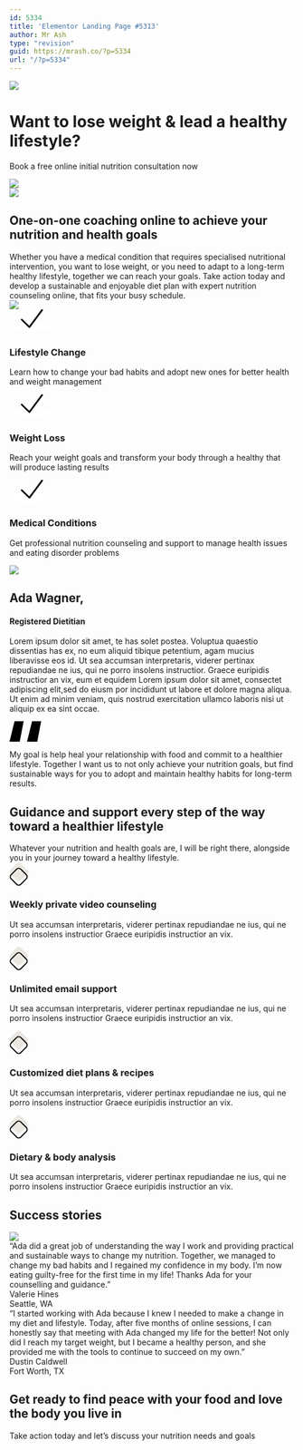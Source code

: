 ```yaml
---
id: 5334
title: 'Elementor Landing Page #5313'
author: Mr Ash
type: "revision"
guid: https://mrash.co/?p=5334
url: "/?p=5334"
---
```


![](https://mrash.co/wp-content/uploads/2022/03/28_Dietitian-Logo.png)

# Want to lose weight &amp; lead a healthy lifestyle?  
 Book a free online initial nutrition consultation now

 ![](https://mrash.co/wp-content/uploads/2022/03/28_Dietitian-Hero-img_2.jpg)  
 ![](https://mrash.co/wp-content/uploads/2022/03/28_Dietitian-Hero-img_3.jpg)

## One-on-one coaching online to achieve your nutrition and health goals

 Whether you have a medical condition that requires specialised nutritional intervention, you want to lose weight, or you need to adapt to a long-term healthy lifestyle, together we can reach your goals. Take action today and develop a sustainable and enjoyable diet plan with expert nutrition counseling online, that fits your busy schedule.  
 ![](https://mrash.co/wp-content/uploads/2022/03/28_Dietitian-About.jpg)  
 <svg data-name="Layer 1" height="43.4221" id="b24ee00b-a477-488b-b417-fecfed7b5981" viewbox="0 0 75.3449 43.4221" width="75.3449" xmlns="http://www.w3.org/2000/svg"><path d="M6.7061,32.3565,39.2637,43.808a2,2,0,0,0,1.11.0628L79.16,34.9885a2,2,0,0,0,.202-3.8414L47.3654,20.18a2,2,0,0,0-1.066-.0639L6.9523,28.5139a2,2,0,0,0-.2462,3.8426Z" data-name="Path-2" id="a2a80b59-6b70-485a-97e8-20aa3b24cf67" style="fill:#fff;fill-rule:evenodd" transform="translate(-5.3693 -0.4992)"></path><path d="M63.8984.7988a1.4984,1.4984,0,0,0-2.1.3028L40.377,29.7324l-12.33-12.0293a1.5,1.5,0,0,0-2.0948,2.1475L39.5063,33.0732a1.5,1.5,0,0,0,1.0474.4268c.0386,0,.0776-.002.1162-.0049a1.5,1.5,0,0,0,1.085-.5967l22.4463-30A1.5,1.5,0,0,0,63.8984.7988Z" transform="translate(-5.3693 -0.4992)"></path></svg>

###  Lifestyle Change  
 

 Learn how to change your bad habits and adopt new ones for better health and weight management

 <svg data-name="Layer 1" height="43.4221" id="b24ee00b-a477-488b-b417-fecfed7b5981" viewbox="0 0 75.3449 43.4221" width="75.3449" xmlns="http://www.w3.org/2000/svg"><path d="M6.7061,32.3565,39.2637,43.808a2,2,0,0,0,1.11.0628L79.16,34.9885a2,2,0,0,0,.202-3.8414L47.3654,20.18a2,2,0,0,0-1.066-.0639L6.9523,28.5139a2,2,0,0,0-.2462,3.8426Z" data-name="Path-2" id="a2a80b59-6b70-485a-97e8-20aa3b24cf67" style="fill:#fff;fill-rule:evenodd" transform="translate(-5.3693 -0.4992)"></path><path d="M63.8984.7988a1.4984,1.4984,0,0,0-2.1.3028L40.377,29.7324l-12.33-12.0293a1.5,1.5,0,0,0-2.0948,2.1475L39.5063,33.0732a1.5,1.5,0,0,0,1.0474.4268c.0386,0,.0776-.002.1162-.0049a1.5,1.5,0,0,0,1.085-.5967l22.4463-30A1.5,1.5,0,0,0,63.8984.7988Z" transform="translate(-5.3693 -0.4992)"></path></svg>

###  Weight Loss  
 

 Reach your weight goals and transform your body through a healthy that will produce lasting results

 <svg data-name="Layer 1" height="43.4221" id="b24ee00b-a477-488b-b417-fecfed7b5981" viewbox="0 0 75.3449 43.4221" width="75.3449" xmlns="http://www.w3.org/2000/svg"><path d="M6.7061,32.3565,39.2637,43.808a2,2,0,0,0,1.11.0628L79.16,34.9885a2,2,0,0,0,.202-3.8414L47.3654,20.18a2,2,0,0,0-1.066-.0639L6.9523,28.5139a2,2,0,0,0-.2462,3.8426Z" data-name="Path-2" id="a2a80b59-6b70-485a-97e8-20aa3b24cf67" style="fill:#fff;fill-rule:evenodd" transform="translate(-5.3693 -0.4992)"></path><path d="M63.8984.7988a1.4984,1.4984,0,0,0-2.1.3028L40.377,29.7324l-12.33-12.0293a1.5,1.5,0,0,0-2.0948,2.1475L39.5063,33.0732a1.5,1.5,0,0,0,1.0474.4268c.0386,0,.0776-.002.1162-.0049a1.5,1.5,0,0,0,1.085-.5967l22.4463-30A1.5,1.5,0,0,0,63.8984.7988Z" transform="translate(-5.3693 -0.4992)"></path></svg>

###  Medical Conditions  
 

 Get professional nutrition counseling and support to manage health issues and eating disorder problems

 ![](https://mrash.co/wp-content/uploads/2022/03/28_Dietitian-AboutMe.jpg)

## Ada Wagner,  


#### Registered Dietitian 

Lorem ipsum dolor sit amet, te has solet postea. Voluptua quaestio dissentias has ex, no eum aliquid tibique petentium, agam mucius liberavisse eos id. Ut sea accumsan interpretaris, viderer pertinax repudiandae ne ius, qui ne porro insolens instructior. Graece euripidis instructior an vix, eum et equidem Lorem ipsum dolor sit amet, consectet adipiscing elit,sed do eiusm por incididunt ut labore et dolore magna aliqua. Ut enim ad minim veniam, quis nostrud exercitation ullamco laboris nisi ut aliquip ex ea sint occae.

 <svg data-name="Layer 1" height="36" id="ef2b5013-e3a3-4cee-bca1-a96e028a6b69" viewbox="0 0 56 36" width="56" xmlns="http://www.w3.org/2000/svg"><polygon points="0 36 18.103 36 25 0 8.944 0 0 36"></polygon><polygon points="39.944 0 31 36 49.103 36 56 0 39.944 0"></polygon></svg>

 My goal is help heal your relationship with food and commit to a healthier lifestyle. Together I want us to not only achieve your nutrition goals, but find sustainable ways for you to adopt and maintain healthy habits for long-term results.

## Guidance and support every step of the way toward a healthier lifestyle 

 Whatever your nutrition and health goals are, I will be right there, alongside you in your journey toward a healthy lifestyle.  
 <svg data-name="Layer 1" height="41.2131" id="bb58c98e-69c4-4100-8962-07b4699e132e" viewbox="0 0 32.6274 41.2131" width="32.6274" xmlns="http://www.w3.org/2000/svg"><g data-name="Page-1" id="f00dc77d-2fd1-4227-b634-b82ca2c7c86a"><g data-name="Nutrition" id="be1abc03-1c7e-44c7-8d8a-db1e0c93e85b"><g data-name="Group-11" id="fb7799e5-bcaf-4c69-8cf1-0bb124d15be0"><rect data-name="Rectangle-Copy-16" height="26" id="fb30b993-51e8-4a1c-ba3a-f65356d186da" rx="5" style="fill:#eae7e1" transform="translate(-6.9325 16.1386) rotate(-45)" width="26" x="3.3137" y="3.5614"></rect><path d="M30.4553,21.3187l-9.8994-9.8994a6,6,0,0,0-8.4849,0L2.1716,21.3187a6,6,0,0,0,0,8.4849L12.071,39.703a5.9985,5.9985,0,0,0,8.4849,0l9.8994-9.8994a5.9985,5.9985,0,0,0,0-8.4849ZM29.0412,28.39l-9.8994,9.8994a4.0947,4.0947,0,0,1-5.6567,0L3.5857,28.39a4,4,0,0,1,0-5.6562l9.8994-9.9a4,4,0,0,1,5.6567,0l9.8994,9.9a3.9984,3.9984,0,0,1,0,5.6562Z" transform="translate(0 -0.2477)"></path></g></g></g></svg>

###  Weekly private video counseling  
 

 Ut sea accumsan interpretaris, viderer pertinax repudiandae ne ius, qui ne porro insolens instructior Graece euripidis instructior an vix.

 <svg data-name="Layer 1" height="41.2131" id="bb58c98e-69c4-4100-8962-07b4699e132e" viewbox="0 0 32.6274 41.2131" width="32.6274" xmlns="http://www.w3.org/2000/svg"><g data-name="Page-1" id="f00dc77d-2fd1-4227-b634-b82ca2c7c86a"><g data-name="Nutrition" id="be1abc03-1c7e-44c7-8d8a-db1e0c93e85b"><g data-name="Group-11" id="fb7799e5-bcaf-4c69-8cf1-0bb124d15be0"><rect data-name="Rectangle-Copy-16" height="26" id="fb30b993-51e8-4a1c-ba3a-f65356d186da" rx="5" style="fill:#eae7e1" transform="translate(-6.9325 16.1386) rotate(-45)" width="26" x="3.3137" y="3.5614"></rect><path d="M30.4553,21.3187l-9.8994-9.8994a6,6,0,0,0-8.4849,0L2.1716,21.3187a6,6,0,0,0,0,8.4849L12.071,39.703a5.9985,5.9985,0,0,0,8.4849,0l9.8994-9.8994a5.9985,5.9985,0,0,0,0-8.4849ZM29.0412,28.39l-9.8994,9.8994a4.0947,4.0947,0,0,1-5.6567,0L3.5857,28.39a4,4,0,0,1,0-5.6562l9.8994-9.9a4,4,0,0,1,5.6567,0l9.8994,9.9a3.9984,3.9984,0,0,1,0,5.6562Z" transform="translate(0 -0.2477)"></path></g></g></g></svg>

###  Unlimited email support  
 

 Ut sea accumsan interpretaris, viderer pertinax repudiandae ne ius, qui ne porro insolens instructior Graece euripidis instructior an vix.

 <svg data-name="Layer 1" height="41.2131" id="bb58c98e-69c4-4100-8962-07b4699e132e" viewbox="0 0 32.6274 41.2131" width="32.6274" xmlns="http://www.w3.org/2000/svg"><g data-name="Page-1" id="f00dc77d-2fd1-4227-b634-b82ca2c7c86a"><g data-name="Nutrition" id="be1abc03-1c7e-44c7-8d8a-db1e0c93e85b"><g data-name="Group-11" id="fb7799e5-bcaf-4c69-8cf1-0bb124d15be0"><rect data-name="Rectangle-Copy-16" height="26" id="fb30b993-51e8-4a1c-ba3a-f65356d186da" rx="5" style="fill:#eae7e1" transform="translate(-6.9325 16.1386) rotate(-45)" width="26" x="3.3137" y="3.5614"></rect><path d="M30.4553,21.3187l-9.8994-9.8994a6,6,0,0,0-8.4849,0L2.1716,21.3187a6,6,0,0,0,0,8.4849L12.071,39.703a5.9985,5.9985,0,0,0,8.4849,0l9.8994-9.8994a5.9985,5.9985,0,0,0,0-8.4849ZM29.0412,28.39l-9.8994,9.8994a4.0947,4.0947,0,0,1-5.6567,0L3.5857,28.39a4,4,0,0,1,0-5.6562l9.8994-9.9a4,4,0,0,1,5.6567,0l9.8994,9.9a3.9984,3.9984,0,0,1,0,5.6562Z" transform="translate(0 -0.2477)"></path></g></g></g></svg>

###  Customized diet plans &amp; recipes  
 

 Ut sea accumsan interpretaris, viderer pertinax repudiandae ne ius, qui ne porro insolens instructior Graece euripidis instructior an vix.

 <svg data-name="Layer 1" height="41.2131" id="bb58c98e-69c4-4100-8962-07b4699e132e" viewbox="0 0 32.6274 41.2131" width="32.6274" xmlns="http://www.w3.org/2000/svg"><g data-name="Page-1" id="f00dc77d-2fd1-4227-b634-b82ca2c7c86a"><g data-name="Nutrition" id="be1abc03-1c7e-44c7-8d8a-db1e0c93e85b"><g data-name="Group-11" id="fb7799e5-bcaf-4c69-8cf1-0bb124d15be0"><rect data-name="Rectangle-Copy-16" height="26" id="fb30b993-51e8-4a1c-ba3a-f65356d186da" rx="5" style="fill:#eae7e1" transform="translate(-6.9325 16.1386) rotate(-45)" width="26" x="3.3137" y="3.5614"></rect><path d="M30.4553,21.3187l-9.8994-9.8994a6,6,0,0,0-8.4849,0L2.1716,21.3187a6,6,0,0,0,0,8.4849L12.071,39.703a5.9985,5.9985,0,0,0,8.4849,0l9.8994-9.8994a5.9985,5.9985,0,0,0,0-8.4849ZM29.0412,28.39l-9.8994,9.8994a4.0947,4.0947,0,0,1-5.6567,0L3.5857,28.39a4,4,0,0,1,0-5.6562l9.8994-9.9a4,4,0,0,1,5.6567,0l9.8994,9.9a3.9984,3.9984,0,0,1,0,5.6562Z" transform="translate(0 -0.2477)"></path></g></g></g></svg>

###  Dietary &amp; body analysis  
 

 Ut sea accumsan interpretaris, viderer pertinax repudiandae ne ius, qui ne porro insolens instructior Graece euripidis instructior an vix.

## Success stories 

 ![](https://mrash.co/wp-content/uploads/2022/03/28_Dietitian-Sucess_Stories.jpg)  
 “Ada did a great job of understanding the way I work and providing practical and sustainable ways to change my nutrition. Together, we managed to change my bad habits and I regained my confidence in my body. I’m now eating guilty-free for the first time in my life! Thanks Ada for your counselling and guidance.”  
 Valerie Hines  
 Seattle, WA  
 “I started working with Ada because I knew I needed to make a change in my diet and lifestyle. Today, after five months of online sessions, I can honestly say that meeting with Ada changed my life for the better! Not only did I reach my target weight, but I became a healthy person, and she provided me with the tools to continue to succeed on my own.”  
 Dustin Caldwell  
 Fort Worth, TX

## Get ready to find peace with your food and love the body you live in

 Take action today and let’s discuss your nutrition needs and goals